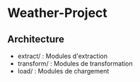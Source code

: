 # Weather-Project

## Architecture
- extract/ : Modules d'extraction
- transform/ : Modules de transformation
- load/ : Modules de chargement
